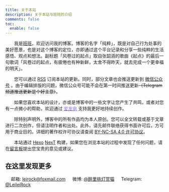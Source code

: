 ```yaml
---
title: 关于本站
description: 关于本站与班班的介绍
comments: false
toc:
  enable: false
---
```



　　我是[班班](https://dlzhang.com)，欢迎访问我的博客。博客的名字「纯粹」，既是对自己行为处事的美好愿景，也是对这个博客的定位，亦即通过这个平台记录和分享一些纯粹的生活感悟、观点和想法。副标题「风卷过的起点」取自张韶涵的歌曲《起点》的最后一句歌词「风卷过的起点，有疲倦也有种新鲜，太舍不得昨天，就去完成一个更幸福的明天」。

　　您可以通过 [<i class="fas fa-fw fa-rss"></i> RSS](/atom.xml) 订阅本站的更新。同时，部分文章也会推送更新到 <a class="fancybox fancybox.image" href="https://web-1256060851.cos.ap-hongkong.myqcloud.com/pages/about/wechat-channel.png" itemscope="" itemtype="http://schema.org/ImageObject" itemprop="url" data-fancybox="default" rel="default" title="微信公众号：班班碎碎念" data-caption="微信公众号：班班碎碎念"><i class="fab fa-fw fa-weixin"></i> 微信公众号</a> 。由于编辑排版的问题，微信公众号可能不会在第一时间推送更新~~（Telegram 频道推送更新是个好主意）~~。

　　如果您喜欢本站的设计，亦或是博客中的一些文字让您产生了共鸣，或者对您有一点微小的帮助，欢迎通过 [<font color=#946ce6><i class="fas fa-fw fa-bolt"></i>爱发电</font>](https://afdian.net/@leirock) 支持我更好地持续创作。

　　除特别声明外，博客中的所有作品均为本人原创。您可以全文转载或基于文章进行二次创作，但请注明作者和出处。此外，请先邮件联络获得书面许可后，方可用于商业目的。详细的著作权许可协议请查阅 [<i class="fab fa-fw fa-creative-commons"></i>BY-NC-SA 4.0 许可协议](https://creativecommons.org/licenses/by-nc-sa/4.0/deed.zh)。

　　本站通过 [Hexo](https://hexo.io) [NexT](https://theme-next.js.org) 构建，如果您在浏览本站的过程中发现了任何问题，请在[留言板](/guestbook)提出您宝贵的意见或建议。

## 在这里发现更多

　<i class="fas fa-fw fa-envelope"></i> 邮箱: leirock@foxmail.com
　<i class="fab fa-fw fa-weibo"></i> 微博: [@醉里挑灯赏猫](https://weibo.com/leirock)
　<i class="fab fa-fw fa-telegram-plane"></i> Telegram: [@LeileiRock](https://t.me/LeileiRock)
